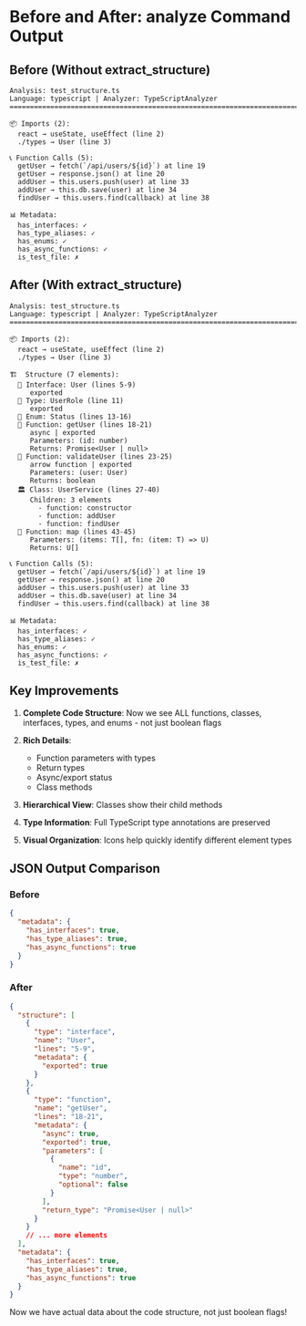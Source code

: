 # Before and After: analyze Command Output

## Before (Without extract_structure)

```
Analysis: test_structure.ts
Language: typescript | Analyzer: TypeScriptAnalyzer
================================================================================

📦 Imports (2):
  react → useState, useEffect (line 2)
  ./types → User (line 3)

📞 Function Calls (5):
  getUser → fetch(`/api/users/${id}`) at line 19
  getUser → response.json() at line 20
  addUser → this.users.push(user) at line 33
  addUser → this.db.save(user) at line 34
  findUser → this.users.find(callback) at line 38

📊 Metadata:
  has_interfaces: ✓
  has_type_aliases: ✓
  has_enums: ✓
  has_async_functions: ✓
  is_test_file: ✗
```

## After (With extract_structure)

```
Analysis: test_structure.ts
Language: typescript | Analyzer: TypeScriptAnalyzer
================================================================================

📦 Imports (2):
  react → useState, useEffect (line 2)
  ./types → User (line 3)

🏗️  Structure (7 elements):
  📘 Interface: User (lines 5-9)
     exported
  📐 Type: UserRole (line 11)
     exported
  🎯 Enum: Status (lines 13-16)
  🔧 Function: getUser (lines 18-21)
     async | exported
     Parameters: (id: number)
     Returns: Promise<User | null>
  🔧 Function: validateUser (lines 23-25)
     arrow function | exported
     Parameters: (user: User)
     Returns: boolean
  🏛️ Class: UserService (lines 27-40)
     Children: 3 elements
       - function: constructor
       - function: addUser
       - function: findUser
  🔧 Function: map (lines 43-45)
     Parameters: (items: T[], fn: (item: T) => U)
     Returns: U[]

📞 Function Calls (5):
  getUser → fetch(`/api/users/${id}`) at line 19
  getUser → response.json() at line 20
  addUser → this.users.push(user) at line 33
  addUser → this.db.save(user) at line 34
  findUser → this.users.find(callback) at line 38

📊 Metadata:
  has_interfaces: ✓
  has_type_aliases: ✓
  has_enums: ✓
  has_async_functions: ✓
  is_test_file: ✗
```

## Key Improvements

1. **Complete Code Structure**: Now we see ALL functions, classes, interfaces, types, and enums - not just boolean flags

2. **Rich Details**:
   - Function parameters with types
   - Return types
   - Async/export status
   - Class methods

3. **Hierarchical View**: Classes show their child methods

4. **Type Information**: Full TypeScript type annotations are preserved

5. **Visual Organization**: Icons help quickly identify different element types

## JSON Output Comparison

### Before
```json
{
  "metadata": {
    "has_interfaces": true,
    "has_type_aliases": true,
    "has_async_functions": true
  }
}
```

### After
```json
{
  "structure": [
    {
      "type": "interface",
      "name": "User",
      "lines": "5-9",
      "metadata": {
        "exported": true
      }
    },
    {
      "type": "function",
      "name": "getUser",
      "lines": "18-21",
      "metadata": {
        "async": true,
        "exported": true,
        "parameters": [
          {
            "name": "id",
            "type": "number",
            "optional": false
          }
        ],
        "return_type": "Promise<User | null>"
      }
    }
    // ... more elements
  ],
  "metadata": {
    "has_interfaces": true,
    "has_type_aliases": true,
    "has_async_functions": true
  }
}
```

Now we have actual data about the code structure, not just boolean flags!
